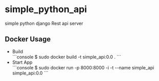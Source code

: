 # simple_python_api

simple python django Rest api server



Docker Usage
-----------

<ul>
  <li>
  Build<br>
```console
$ sudo docker build -t simple_api:0.0 .
```
  </li>
  <li>
  Start App<br>
```console
$ sudo docker run -p 8000:8000 -i -t --name simple_api simple_api:0.0
```
  </li>
</ul>
